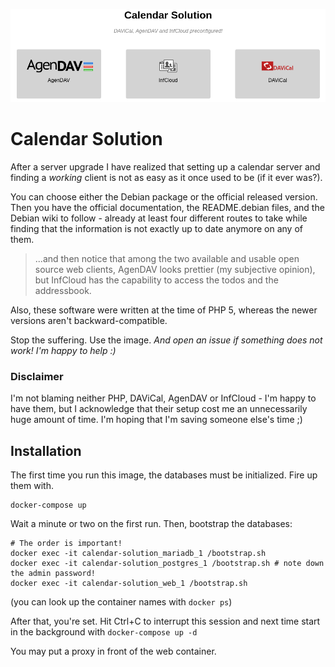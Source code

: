 ![screenshot](screenshot.png)



# Calendar Solution

After a server upgrade I have realized that setting up a calendar server and finding a *working* client is not as easy as it once used to be (if it ever was?).

You can choose either the Debian package or the official released version. Then you have the official documentation, the README.debian files, and the Debian wiki to follow - already at least four different routes to take while finding that the information is not exactly up to date anymore on any of them.

> ...and then notice that among the two available and usable open source web clients, AgenDAV looks prettier (my subjective opinion), but InfCloud has the capability to access the todos and the addressbook.

Also, these software were written at the time of PHP 5, whereas the newer versions aren't backward-compatible.

Stop the suffering. Use the image. *And open an issue if something does not work! I'm happy to help :)* 

### Disclaimer

I'm not blaming neither PHP, DAViCal, AgenDAV or InfCloud - I'm happy to have them, but I acknowledge that their setup cost me an unnecessarily huge amount of time. I'm hoping that I'm saving someone else's time ;)

## Installation

The first time you run this image, the databases must be initialized. Fire up them with.

```
docker-compose up
```

Wait a minute or two on the first run. Then, bootstrap the databases:

```
# The order is important!
docker exec -it calendar-solution_mariadb_1 /bootstrap.sh
docker exec -it calendar-solution_postgres_1 /bootstrap.sh # note down the admin password!
docker exec -it calendar-solution_web_1 /bootstrap.sh
```

(you can look up the container names with `docker ps`)

After that, you're set. Hit Ctrl+C to interrupt this session and next time start in the background with `docker-compose up -d`

You may put a proxy in front of the web container.
